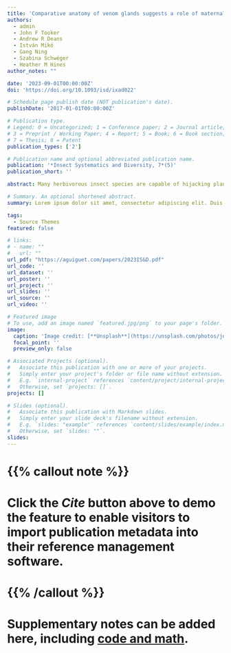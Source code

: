 ```yaml
---
title: 'Comparative anatomy of venom glands suggests a role of maternal secretions in gall induction by cynipid wasps (Hymenoptera: Cynipidae)'
authors:
  - admin
  - John F Tooker
  - Andrew R Deans
  - István Mikó
  - Gang Ning
  - Szabina Schwéger
  - Heather M Hines
author_notes: ""

date: '2023-09-01T00:00:00Z'
doi: 'https://doi.org/10.1093/isd/ixad022'

# Schedule page publish date (NOT publication's date).
publishDate: '2017-01-01T00:00:00Z'

# Publication type.
# Legend: 0 = Uncategorized; 1 = Conference paper; 2 = Journal article;
# 3 = Preprint / Working Paper; 4 = Report; 5 = Book; 6 = Book section;
# 7 = Thesis; 8 = Patent
publication_types: ['2']

# Publication name and optional abbreviated publication name.
publication: '*Insect Systematics and Diversity, 7*(5)'
publication_short: ''

abstract: Many herbivorous insect species are capable of hijacking plant development to induce novel plant organs called galls. In most groups of galling insects, the insect organs and molecular signals involved in gall induction are poorly understood. We focused on gall wasps (Hymenoptera:Cynipidae), the second largest clade of gall inducers (~1,400 spp.), for which the developmental stages and organs responsible for gall development are unclear. We investigated the female metasomal anatomy of 69 gall-inducing and 29 non-gall-inducing species across each of the major lineages of Cynipoidea, to test relationships between this lifestyle and the relative size of secretory organs. We confirmed that the venom apparatus in gall-inducing species is greatly expanded, although gall-inducing lineages vary in the relative size of these glands. Among these gallers, we measured the largest venom gland apparatus relative to body size ever recorded in insects. Non-galling inquiline species are accompanied by a reduction of this apparatus. Comparative microscopic analysis of venom glands suggests varying venom gland content across the lineages. Some oak gallers also had enlarged accessory glands, a lipid-rich organ whose function remains unclear, and which has not been previously studied in relation to gall formation. Together, the massive expansion of secretory organs specifically in gall-inducing species suggests a role of these secretions in the process of gall formation, and the variance in size of venom glands, accessory glands, and the contents of these glands among gallers, suggests that gall formation across this clade is likely to employ a diversity of molecular strategies.

# Summary. An optional shortened abstract.
summary: Lorem ipsum dolor sit amet, consectetur adipiscing elit. Duis posuere tellus ac convallis placerat. Proin tincidunt magna sed ex sollicitudin condimentum.

tags:
  - Source Themes
featured: false

# links:
# - name: ""
#   url: ""
url_pdf: "https://aguiguet.com/papers/2023IS&D.pdf"
url_code: ''
url_dataset: ''
url_poster: ''
url_project: ''
url_slides: ''
url_source: ''
url_video: ''

# Featured image
# To use, add an image named `featured.jpg/png` to your page's folder.
image:
  caption: 'Image credit: [**Unsplash**](https://unsplash.com/photos/jdD8gXaTZsc)'
  focal_point: ''
  preview_only: false

# Associated Projects (optional).
#   Associate this publication with one or more of your projects.
#   Simply enter your project's folder or file name without extension.
#   E.g. `internal-project` references `content/project/internal-project/index.md`.
#   Otherwise, set `projects: []`.
projects: []

# Slides (optional).
#   Associate this publication with Markdown slides.
#   Simply enter your slide deck's filename without extension.
#   E.g. `slides: "example"` references `content/slides/example/index.md`.
#   Otherwise, set `slides: ""`.
slides:
---
```


# {{% callout note %}}
# Click the _Cite_ button above to demo the feature to enable visitors to import publication metadata into their reference management software.
# {{% /callout %}}

# Supplementary notes can be added here, including [code and math](https://wowchemy.com/docs/content/writing-markdown-latex/).


